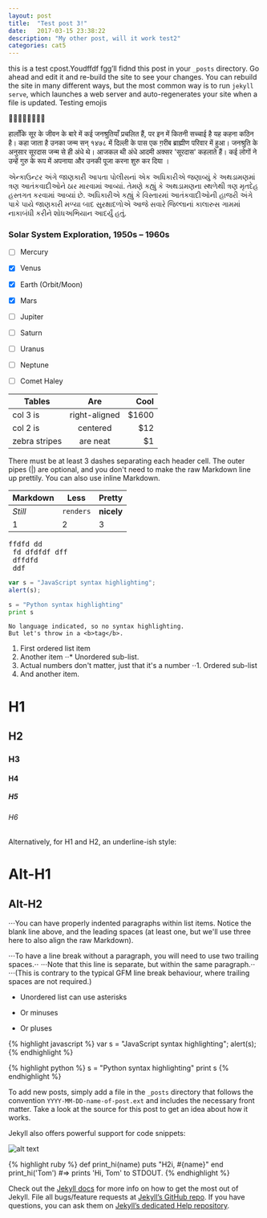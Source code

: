 ```yaml
---
layout: post
title:  "Test post 3!"
date:   2017-03-15 23:38:22
description: "My other post, will it work test2"
categories: cat5
---
```

this is a test  cpost.Youdffdf fgg’ll fidnd this post in your `_posts` directory. Go ahead and edit it and re-build the site to see your changes. You can rebuild the site in many different ways, but the most common way is to run `jekyll serve`, which launches a web server and auto-regenerates your site when a file is updated.
Testing emojis 

🙂😎🤓🤗🤑😋😜😝


हालाँकि सूर के जीवन के बारे में कई जनश्रुतियाँ प्रचलित हैं, पर इन में कितनी सच्चाई है यह कहना कठिन है। कहा जाता है उनका जन्म सन् १४७८ में दिल्ली के पास एक ग़रीब ब्राह्मीण परिवार में हुआ। जनश्रुति के अनुसार सूरदास जन्म से ही अंधे थे। आजकल थी अंधे आदमी अक्सर 'सूरदास' कहलाते हैं। कई लोगों ने उन्हें गुरु के रूप में अपनाया और उनकी पूजा करना शुरु कर दिया ।

એન્કાઉન્ટર અંગે જાણકારી આપતા પોલીસનાં એક અધિકારીએ જણાવ્યું કે અથડામણમાં ત્રણ આતંકવાદીઓને ઠાર મારવામાં આવ્યાં. તેમણે કહ્યું કે અથડામણના સ્થળેથી ત્રણ મૃતદેહ હસ્તગત કરવામાં આવ્યાં છે. અધિકારીએ કહ્યું કે વિસ્તારમાં આતંકવાદીઓની હાજરી અંગે પાકે પાયે જાણકારી મળ્યા બાદ સુરક્ષાદળોએ આજે સવારે જિલ્લાનાં કાલારુસ ગામમાં નાકાબંધી કરીને શોધઅભિયાન આદર્યું હતું.

### Solar System Exploration, 1950s – 1960s

- [ ] Mercury
- [x] Venus
- [x] Earth (Orbit/Moon)
- [x] Mars
- [ ] Jupiter
- [ ] Saturn
- [ ] Uranus
- [ ] Neptune
- [ ] Comet Haley


| Tables        | Are           | Cool  |
| ------------- |:-------------:| -----:|
| col 3 is      | right-aligned | $1600 |
| col 2 is      | centered      |   $12 |
| zebra stripes | are neat      |    $1 |

There must be at least 3 dashes separating each header cell.
The outer pipes (|) are optional, and you don't need to make the 
raw Markdown line up prettily. You can also use inline Markdown.

Markdown | Less | Pretty
--- | --- | ---
*Still* | `renders` | **nicely**
1 | 2 | 3


<pre>
ffdfd dd
 fd dfdfdf dff 
 dffdfd
 ddf</pre>
```javascript
var s = "JavaScript syntax highlighting";
alert(s);
```
 
```python
s = "Python syntax highlighting"
print s
```
 
```
No language indicated, so no syntax highlighting. 
But let's throw in a <b>tag</b>.
```

1. First ordered list item
2. Another item
⋅⋅* Unordered sub-list. 
1. Actual numbers don't matter, just that it's a number
⋅⋅1. Ordered sub-list
4. And another item.


# H1
## H2
### H3
#### H4
##### H5
###### H6

Alternatively, for H1 and H2, an underline-ish style:

Alt-H1
======

Alt-H2
------

⋅⋅⋅You can have properly indented paragraphs within list items. Notice the blank line above, and the leading spaces (at least one, but we'll use three here to also align the raw Markdown).

⋅⋅⋅To have a line break without a paragraph, you will need to use two trailing spaces.⋅⋅
⋅⋅⋅Note that this line is separate, but within the same paragraph.⋅⋅
⋅⋅⋅(This is contrary to the typical GFM line break behaviour, where trailing spaces are not required.)

* Unordered list can use asterisks
- Or minuses
+ Or pluses

{% highlight javascript %}
var s = "JavaScript syntax highlighting";
alert(s);
{% endhighlight %}
 
{% highlight python %}
s = "Python syntax highlighting"
print s
{% endhighlight %}

To add new posts, simply add a file in the `_posts` directory that follows the convention `YYYY-MM-DD-name-of-post.ext` and includes the necessary front matter. Take a look at the source for this post to get an idea about how it works.

Jekyll also offers powerful support for code snippets:
<!-- linenos -->

![alt text](https://raw.githubusercontent.com/vishnu1991/estivo/master/assets/images/FlakCannon_Large.png "Logo Title Text 1")

{% highlight ruby %}
def print_hi(name)
  puts "H2i, #{name}"
end
print_hi('Tom')
#=> prints 'Hi, Tom' to STDOUT.
{% endhighlight %}

Check out the [Jekyll docs][jekyll] for more info on how to get the most out of Jekyll. File all bugs/feature requests at [Jekyll’s GitHub repo][jekyll-gh]. If you have questions, you can ask them on [Jekyll’s dedicated Help repository][jekyll-help].

[jekyll]:      http://jekyllrb.com
[jekyll-gh]:   https://github.com/jekyll/jekyll
[jekyll-help]: https://github.com/jekyll/jekyll-help
